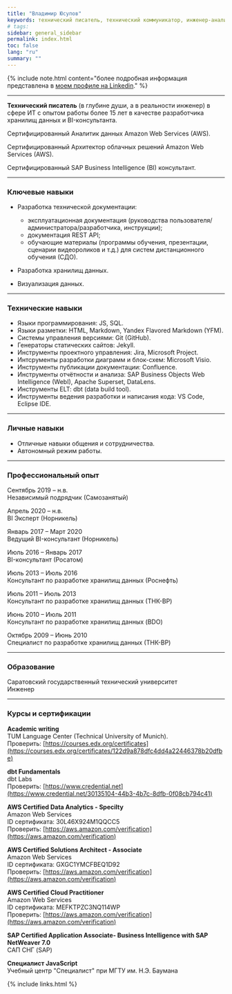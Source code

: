 ```yaml
---
title: "Владимир Юсупов"
keywords: технический писатель, технический коммуникатор, инженер-аналитик, analytics engineer, BI-консультант, блог технического писателя, заметки техписателя, разработка техдокументации, документирование API, технический писатель фриланс, технический писатель на подряд, документирование REST API, эксплуатационная документация, руководство пользователя, руководство администратора, руководство разработчика, инструкция пользователя
# tags:
sidebar: general_sidebar
permalink: index.html
toc: false
lang: "ru"
summary: ""
---
```


{% include note.html content="более подробная информация представлена в [моем профиле на Linkedin](https://www.linkedin.com/in/vladimir-yusupov/)." %}

***

**Технический писатель** (в глубине души, а в реальности инженер) в сфере ИТ с опытом работы более 15 лет в качестве разработчика хранилищ данных и BI-консультанта. 

Сертифицированный Аналитик данных Amazon Web Services (AWS).

Сертифицированный Архитектор облачных решений Amazon Web Services (AWS).

Сертифицированный SAP Business Intelligence (BI) консультант.

***

### Ключевые навыки

- Разработка технической документации: 
    
    - эксплуатационная документация (руководства пользователя/администратора/разработчика, инструкции);
    - документация REST API;
    - обучающие материалы (программы обучения, презентации, сценарии видеороликов и т.д.) для систем дистанционного обучения (СДО).

- Разработка хранилищ данных.

- Визуализация данных.

***

### Технические навыки

* Языки программирования: JS, SQL.
* Языки разметки: HTML, Markdown, Yandex Flavored Markdown (YFM).
* Системы управления версиями: Git (GitHub).
* Генераторы статических сайтов: Jekyll.
* Инструменты проектного управления: Jira, Microsoft Project.
* Интсрументы разработки диаграмм и блок-схем: Microsoft Visio.
* Инструменты публикации документации: Confluence.
* Инструменты отчётности и анализа: SAP Business Objects Web Intelligence (WebI), Apache Superset, DataLens.
* Инструменты ELT: dbt (data build tool).
* Инструменты ведения разработки и написания кода: VS Code, Eclipse IDE.

***

### Личные навыки

* Отличные навыки общения и сотрудничества.
* Автономный режим работы.

***

### Профессиональный опыт

Сентябрь 2019 – н.в. <br/> Независимый подрядчик (Самозанятый)

Апрель 2020 – н.в. <br/> BI Эксперт (Норникель)

Январь 2017 – Март 2020  <br/> Ведущий BI-консультант (Норникель)

Июль 2016 – Январь 2017 <br/> BI-консультант (Росатом)

Июль 2013 – Июль 2016  <br/> Консультант по разработке хранилищ данных (Роснефть)

Июль 2011 – Июль 2013 <br/> Консультант по разработке хранилищ данных (ТНК-BP)

Июнь 2010 – Июль 2011 <br/> Консультант по разработке хранилищ данных (BDO)

Октябрь 2009 – Июнь 2010 <br/> Специалист по разработке хранилищ данных (ТНК-BP)

***

### Образование

Саратовский государственный технический университет <br/> Инженер

***

### Курсы и сертификации

**Academic writing** <br/> 
TUM Language Center (Technical University of Munich). <br/>
Проверить: [https://courses.edx.org/certificates](https://courses.edx.org/certificates/122d9a878dfc4dd4a22446378b20dfbe)

**dbt Fundamentals** <br/> dbt Labs<br/>
Проверить: [https://www.credential.net](https://www.credential.net/30135104-44b3-4b7c-8dfb-0f08cb794c41)

**AWS Certified Data Analytics - Specilty** <br/> Amazon Web Services<br/>
ID сертификата: 30L46X924M1QQCC5 <br/>
Проверить: [https://aws.amazon.com/verification](https://aws.amazon.com/verification)

**AWS Certified Solutions Architect - Associate** <br/> Amazon Web Services<br/>
ID сертификата: GXGC1YMCFBEQ1D92 <br/>
Проверить: [https://aws.amazon.com/verification](https://aws.amazon.com/verification)

**AWS Certified Cloud Practitioner** <br/> Amazon Web Services<br/>
ID сертификата: MEFKTPZC3NQ114WP <br/>
Проверить: [https://aws.amazon.com/verification](https://aws.amazon.com/verification)

**SAP Certified Application Associate- Business Intelligence with SAP NetWeaver 7.0** <br/> САП СНГ (SAP)

**Специалист JavaScript** <br/> Учебный центр "Специалист" при МГТУ им. Н.Э. Баумана

{% include links.html %}
